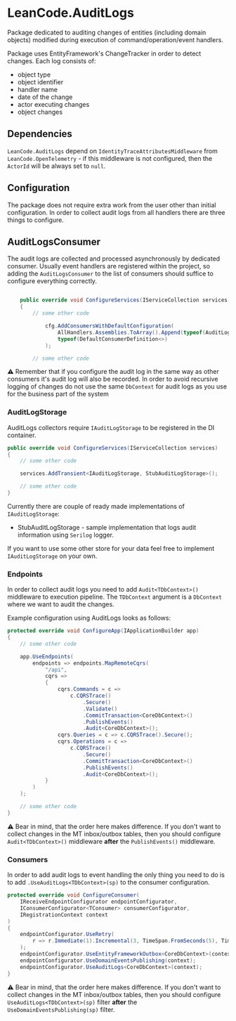 # LeanCode.AuditLogs

Package dedicated to auditing changes of entities (including domain objects) modified during execution of command/operation/event handlers.

Package uses EntityFramework's ChangeTracker in order to detect changes. Each log consists of:
- object type
- object identifier
- handler name
- date of the change
- actor executing changes
- object changes

## Dependencies

`LeanCode.AuditLogs` depend on `IdentityTraceAttributesMiddleware` from  `LeanCode.OpenTelemetry` - if this middleware is not configured, then the `ActorId` will be always set to `null`.

## Configuration

The package does not require extra work from the user other than initial configuration. In order to collect audit logs from all handlers there are three things to configure.

## AuditLogsConsumer

The audit logs are collected and processed asynchronously by dedicated consumer. Usually event handlers are registered within the project, so adding the `AuditLogsConsumer` to the list of consumers should suffice to configure everything correctly.

```csharp

    public override void ConfigureServices(IServiceCollection services)
    {
        // some other code

            cfg.AddConsumersWithDefaultConfiguration(
                AllHandlers.Assemblies.ToArray().Append(typeof(AuditLogsConsumer).Assembly),
                typeof(DefaultConsumerDefinition<>)
            );

        // some other code
```

⚠️ Remember that if you configure the audit log in the same way as other consumers it's audit log will also be recorded. In order to avoid recursive logging of changes do not use the same `DbContext` for audit logs as you use for the business part of the system

### AuditLogStorage

AuditLogs collectors require `IAuditLogStorage` to be registered in the DI container.

```csharp
public override void ConfigureServices(IServiceCollection services)
{
    // some other code

    services.AddTransient<IAuditLogStorage, StubAuditLogStorage>();

    // some other code
}
```

Currently there are couple of ready made implementations of `IAuditLogStorage`:
- StubAuditLogStorage - sample implementation that logs audit information using `Serilog` logger.

If you want to use some other store for your data feel free to implement `IAuditLogStorage` on your own.

### Endpoints

In order to collect audit logs you need to add `Audit<TDbContext>()` middleware to execution pipeline. The `TDbContext` argument is a `DbContext` where we want to audit the changes.

Example configuration using AuditLogs looks as follows:

```csharp
protected override void ConfigureApp(IApplicationBuilder app)
{
    // some other code

    app.UseEndpoints(
        endpoints => endpoints.MapRemoteCqrs(
            "/api",
            cqrs =>
            {
                cqrs.Commands = c =>
                    c.CQRSTrace()
                        .Secure()
                        .Validate()
                        .CommitTransaction<CoreDbContext>()
                        .PublishEvents()
                        .Audit<CoreDbContext>();
                cqrs.Queries = c => c.CQRSTrace().Secure();
                cqrs.Operations = c =>
                    c.CQRSTrace()
                        .Secure()
                        .CommitTransaction<CoreDbContext>()
                        .PublishEvents()
                        .Audit<CoreDbContext>();
            }
        )
    );

    // some other code
}
```

⚠️ Bear in mind, that the order here makes difference. If you don't want to collect changes in the MT inbox/outbox tables, then you should configure `Audit<TDbContext>()` middleware **after** the `PublishEvents()` middleware.

### Consumers

In order to add audit logs to event handling the only thing you need to do is to add `.UseAuditLogs<TDbContext>(sp)` to the consumer configuration.

```csharp
protected override void ConfigureConsumer(
    IReceiveEndpointConfigurator endpointConfigurator,
    IConsumerConfigurator<TConsumer> consumerConfigurator,
    IRegistrationContext context
)
{
    endpointConfigurator.UseRetry(
        r => r.Immediate(1).Incremental(3, TimeSpan.FromSeconds(5), TimeSpan.FromSeconds(5))
    );
    endpointConfigurator.UseEntityFrameworkOutbox<CoreDbContext>(context);
    endpointConfigurator.UseDomainEventsPublishing(context);
    endpointConfigurator.UseAuditLogs<CoreDbContext>(context);
}
```

⚠️ Bear in mind, that the order here makes difference. If you don't want to collect changes in the MT inbox/outbox tables, then you should configure `UseAuditLogs<TDbContext>(sp)` filter **after** the `UseDomainEventsPublishing(sp)` filter.
